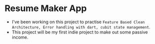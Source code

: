 # Resume Maker App

* I've been working on this project to practise `Feature Based Clean Architecture, Error handling with dart, cubit state management`.
* This project will be my first indie project to make out some passive income.
